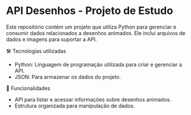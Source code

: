 # API Desenhos - Projeto de Estudo

Este repositório contém um projeto que utiliza Python para gerenciar e consumir dados relacionados a desenhos animados. Ele inclui arquivos de dados e imagens para suportar a API.

🛠️ Tecnologias utilizadas

   * Python: Linguagem de programação utilizada para criar e gerenciar a API.
   * JSON: Para armazenar os dados do projeto.

🚀 Funcionalidades

   * API para listar e acessar informações sobre desenhos animados.
   * Estrutura organizada para manipulação de dados.
